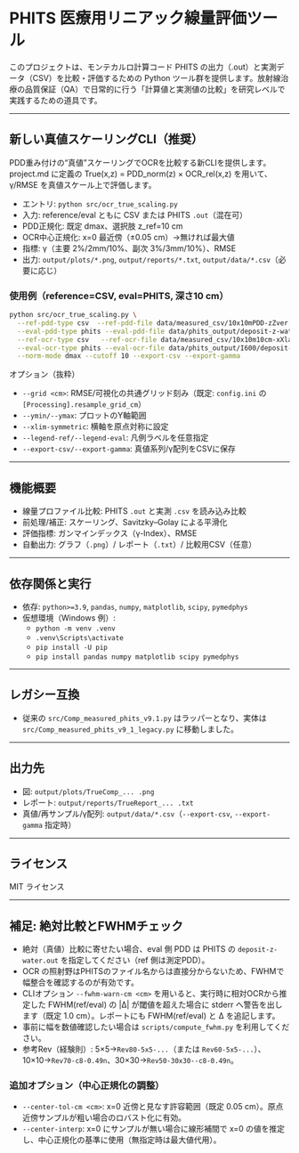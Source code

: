 # PHITS 医療用リニアック線量評価ツール

このプロジェクトは、モンテカルロ計算コード PHITS の出力（.out）と実測データ（CSV）を比較・評価するための Python ツール群を提供します。放射線治療の品質保証（QA）で日常的に行う「計算値と実測値の比較」を研究レベルで実践するための道具です。

-----

## 新しい真値スケーリングCLI（推奨）

PDD重み付けの“真値”スケーリングでOCRを比較する新CLIを提供します。project.md に定義の True(x,z) = PDD_norm(z) × OCR_rel(x,z) を用いて、γ/RMSE を真値スケール上で評価します。

- エントリ: `python src/ocr_true_scaling.py`
- 入力: reference/eval ともに CSV または PHITS `.out`（混在可）
- PDD正規化: 既定 dmax、選択肢 z_ref=10 cm
- OCR中心正規化: x=0 最近傍（±0.05 cm）→無ければ最大値
- 指標: γ（主要 2%/2mm/10%、副次 3%/3mm/10%）、RMSE
- 出力: `output/plots/*.png`, `output/reports/*.txt`, `output/data/*.csv`（必要に応じ）

### 使用例（reference=CSV, eval=PHITS, 深さ10 cm）

```bash
python src/ocr_true_scaling.py \
  --ref-pdd-type csv  --ref-pdd-file data/measured_csv/10x10mPDD-zZver.csv \
  --eval-pdd-type phits --eval-pdd-file data/phits_output/deposit-z-water.out \
  --ref-ocr-type csv   --ref-ocr-file data/measured_csv/10x10m10cm-xXlat.csv \
  --eval-ocr-type phits --eval-ocr-file data/phits_output/I600/deposit-y-water-100.out \
  --norm-mode dmax --cutoff 10 --export-csv --export-gamma
```

オプション（抜粋）
- `--grid <cm>`: RMSE/可視化の共通グリッド刻み（既定: `config.ini` の `[Processing].resample_grid_cm`）
- `--ymin/--ymax`: プロットのY軸範囲
- `--xlim-symmetric`: 横軸を原点対称に設定
- `--legend-ref/--legend-eval`: 凡例ラベルを任意指定
- `--export-csv/--export-gamma`: 真値系列/γ配列をCSVに保存

-----

## 機能概要

- 線量プロファイル比較: PHITS `.out` と実測 `.csv` を読み込み比較
- 前処理/補正: スケーリング、Savitzky–Golay による平滑化
- 評価指標: ガンマインデックス（γ-Index）、RMSE
- 自動出力: グラフ（`.png`）/ レポート（`.txt`）/ 比較用CSV（任意）

-----

## 依存関係と実行

- 依存: `python>=3.9`, `pandas`, `numpy`, `matplotlib`, `scipy`, `pymedphys`
- 仮想環境（Windows 例）:
  - `python -m venv .venv`
  - `.venv\Scripts\activate`
  - `pip install -U pip`
  - `pip install pandas numpy matplotlib scipy pymedphys`

-----

## レガシー互換

- 従来の `src/Comp_measured_phits_v9.1.py` はラッパーとなり、実体は `src/Comp_measured_phits_v9_1_legacy.py` に移動しました。

-----

## 出力先

- 図: `output/plots/TrueComp_... .png`
- レポート: `output/reports/TrueReport_... .txt`
- 真値/再サンプル/γ配列: `output/data/*.csv`（`--export-csv`, `--export-gamma` 指定時）

-----

## ライセンス

MIT ライセンス


-----

## 補足: 絶対比較とFWHMチェック

- 絶対（真値）比較に寄せたい場合、eval 側 PDD は PHITS の `deposit-z-water.out` を指定してください（ref 側は測定PDD）。
- OCR の照射野はPHITSのファイル名からは直接分からないため、FWHMで幅整合を確認するのが有効です。
- CLIオプション `--fwhm-warn-cm <cm>` を用いると、実行時に相対OCRから推定した FWHM(ref/eval) の |Δ| が閾値を超えた場合に stderr へ警告を出します（既定 1.0 cm）。レポートにも FWHM(ref/eval) と Δ を追記します。
- 事前に幅を数値確認したい場合は `scripts/compute_fwhm.py` を利用してください。
- 参考Rev（経験則）: 5×5→`Rev80-5x5-...`（または `Rev60-5x5-...`）、10×10→`Rev70-c8-0.49n`、30×30→`Rev50-30x30--c8-0.49n`。

### 追加オプション（中心正規化の調整）
- `--center-tol-cm <cm>`: x=0 近傍と見なす許容範囲（既定 0.05 cm）。原点近傍サンプルが粗い場合のロバスト化に有効。
- `--center-interp`: x=0 にサンプルが無い場合に線形補間で x=0 の値を推定し、中心正規化の基準に使用（無指定時は最大値代用）。

